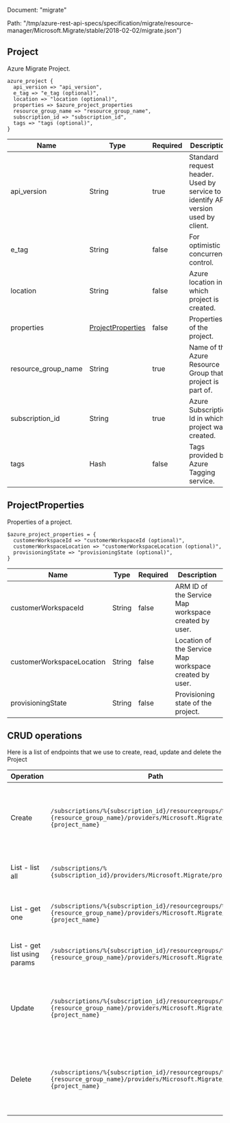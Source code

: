 Document: "migrate"


Path: "/tmp/azure-rest-api-specs/specification/migrate/resource-manager/Microsoft.Migrate/stable/2018-02-02/migrate.json")

## Project

Azure Migrate Project.

```puppet
azure_project {
  api_version => "api_version",
  e_tag => "e_tag (optional)",
  location => "location (optional)",
  properties => $azure_project_properties
  resource_group_name => "resource_group_name",
  subscription_id => "subscription_id",
  tags => "tags (optional)",
}
```

| Name        | Type           | Required       | Description       |
| ------------- | ------------- | ------------- | ------------- |
|api_version | String | true | Standard request header. Used by service to identify API version used by client. |
|e_tag | String | false | For optimistic concurrency control. |
|location | String | false | Azure location in which project is created. |
|properties | [ProjectProperties](#projectproperties) | false | Properties of the project. |
|resource_group_name | String | true | Name of the Azure Resource Group that project is part of. |
|subscription_id | String | true | Azure Subscription Id in which project was created. |
|tags | Hash | false | Tags provided by Azure Tagging service. |
        
## ProjectProperties

Properties of a project.

```puppet
$azure_project_properties = {
  customerWorkspaceId => "customerWorkspaceId (optional)",
  customerWorkspaceLocation => "customerWorkspaceLocation (optional)",
  provisioningState => "provisioningState (optional)",
}
```

| Name        | Type           | Required       | Description       |
| ------------- | ------------- | ------------- | ------------- |
|customerWorkspaceId | String | false | ARM ID of the Service Map workspace created by user. |
|customerWorkspaceLocation | String | false | Location of the Service Map workspace created by user. |
|provisioningState | String | false | Provisioning state of the project. |



## CRUD operations

Here is a list of endpoints that we use to create, read, update and delete the Project

| Operation | Path | Verb | Description | OperationID |
| ------------- | ------------- | ------------- | ------------- | ------------- |
|Create|`/subscriptions/%{subscription_id}/resourcegroups/%{resource_group_name}/providers/Microsoft.Migrate/projects/%{project_name}`|Put|Create a project with specified name. If a project already exists, update it.|Projects_Create|
|List - list all|`/subscriptions/%{subscription_id}/providers/Microsoft.Migrate/projects`|Get|Get all the projects in the subscription.|Projects_ListBySubscription|
|List - get one|`/subscriptions/%{subscription_id}/resourcegroups/%{resource_group_name}/providers/Microsoft.Migrate/projects/%{project_name}`|Get|Get the project with the specified name.|Projects_Get|
|List - get list using params|`/subscriptions/%{subscription_id}/resourcegroups/%{resource_group_name}/providers/Microsoft.Migrate/projects`|Get|Get all the projects in the resource group.|Projects_ListByResourceGroup|
|Update|`/subscriptions/%{subscription_id}/resourcegroups/%{resource_group_name}/providers/Microsoft.Migrate/projects/%{project_name}`|Put|Create a project with specified name. If a project already exists, update it.|Projects_Create|
|Delete|`/subscriptions/%{subscription_id}/resourcegroups/%{resource_group_name}/providers/Microsoft.Migrate/projects/%{project_name}`|Delete|Delete the project. Deleting non-existent project is a no-operation.|Projects_Delete|
